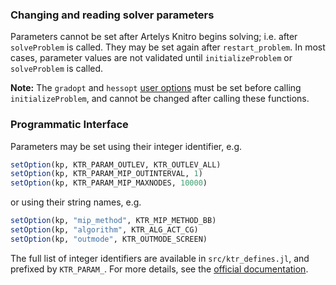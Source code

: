 
### Changing and reading solver parameters
Parameters cannot be set after Artelys Knitro begins solving; i.e. after `solveProblem` is called.  They may be set again after `restart_problem`. In most cases, parameter values are not validated until `initializeProblem` or `solveProblem` is called.

**Note:** The `gradopt` and `hessopt` [user options](https://www.artelys.com/tools/knitro_doc/3_referenceManual/userOptions.html) must be set before calling `initializeProblem`, and cannot be changed after calling these functions.

### Programmatic Interface
Parameters may be set using their integer identifier, e.g.

```julia
setOption(kp, KTR_PARAM_OUTLEV, KTR_OUTLEV_ALL)
setOption(kp, KTR_PARAM_MIP_OUTINTERVAL, 1)
setOption(kp, KTR_PARAM_MIP_MAXNODES, 10000)
```

or using their string names, e.g.

```julia
setOption(kp, "mip_method", KTR_MIP_METHOD_BB)
setOption(kp, "algorithm", KTR_ALG_ACT_CG)
setOption(kp, "outmode", KTR_OUTMODE_SCREEN)
```

The full list of integer identifiers are available in `src/ktr_defines.jl`, and prefixed by `KTR_PARAM_`. For more details, see the [official documentation](https://www.artelys.com/tools/knitro_doc/3_referenceManual/callableLibrary/API.html).

